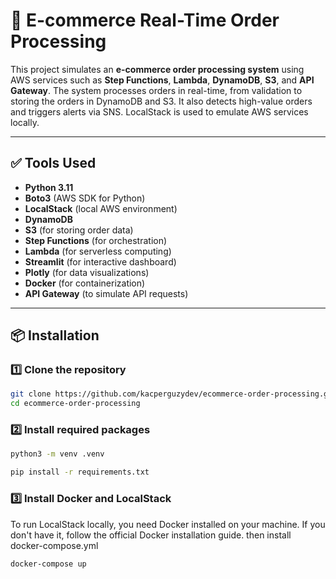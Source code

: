 # 🚀 E-commerce Real-Time Order Processing

This project simulates an **e-commerce order processing system** using AWS services such as **Step Functions**, **Lambda**, **DynamoDB**, **S3**, and **API Gateway**. The system processes orders in real-time, from validation to storing the orders in DynamoDB and S3. It also detects high-value orders and triggers alerts via SNS. LocalStack is used to emulate AWS services locally.

---

## ✅ Tools Used

- **Python 3.11**
- **Boto3** (AWS SDK for Python)
- **LocalStack** (local AWS environment)
- **DynamoDB**
- **S3** (for storing order data)
- **Step Functions** (for orchestration)
- **Lambda** (for serverless computing)
- **Streamlit** (for interactive dashboard)
- **Plotly** (for data visualizations)
- **Docker** (for containerization)
- **API Gateway** (to simulate API requests)

---

## 📦 Installation

### 1️⃣ Clone the repository

```bash
git clone https://github.com/kacperguzydev/ecommerce-order-processing.git
cd ecommerce-order-processing
```
### 2️⃣ Install required packages
```bash
python3 -m venv .venv
```
```bash
pip install -r requirements.txt
```
### 3️⃣ Install Docker and LocalStack
To run LocalStack locally, you need Docker installed on your machine. If you don't have it, follow the official Docker installation guide. then install docker-compose.yml
```bash
docker-compose up
```
